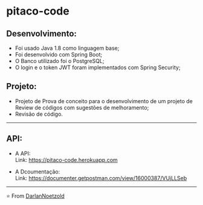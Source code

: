 # pitaco-code

## Desenvolvimento:
* Foi usado Java 1.8 como linguagem base;
* Foi desenvolvido com Spring Boot;
* O Banco utilizado foi o PostgreSQL;
* O login e o token JWT foram implementados com Spring Security;

## Projeto:
* Projeto de Prova de conceito para o desenvolvimento de um projeto de Review de códigos com sugestões de melhoramento;
* Revisão de código.

---
## API:
* A API:
<br>Link: https://pitaco-code.herokuapp.com

* A Dcoumentação:
<br>Link: https://documenter.getpostman.com/view/16000387/VUjLLSeb

---
⭐️ From [DarlanNoetzold](https://github.com/DarlanNoetzold)
